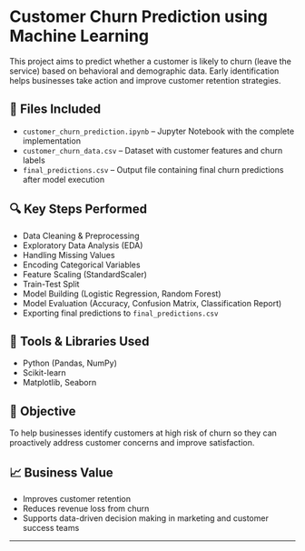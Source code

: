 # Customer Churn Prediction using Machine Learning

This project aims to predict whether a customer is likely to churn (leave the service) based on behavioral and demographic data. Early identification helps businesses take action and improve customer retention strategies.

## 📂 Files Included
- `customer_churn_prediction.ipynb` – Jupyter Notebook with the complete implementation
- `customer_churn_data.csv` – Dataset with customer features and churn labels
- `final_predictions.csv` – Output file containing final churn predictions after model execution

## 🔍 Key Steps Performed
- Data Cleaning & Preprocessing
- Exploratory Data Analysis (EDA)
- Handling Missing Values
- Encoding Categorical Variables
- Feature Scaling (StandardScaler)
- Train-Test Split
- Model Building (Logistic Regression, Random Forest)
- Model Evaluation (Accuracy, Confusion Matrix, Classification Report)
- Exporting final predictions to `final_predictions.csv`

## 🧰 Tools & Libraries Used
- Python (Pandas, NumPy)
- Scikit-learn
- Matplotlib, Seaborn

## 🎯 Objective
To help businesses identify customers at high risk of churn so they can proactively address customer concerns and improve satisfaction.

## 📈 Business Value
- Improves customer retention
- Reduces revenue loss from churn
- Supports data-driven decision making in marketing and customer success teams

---
